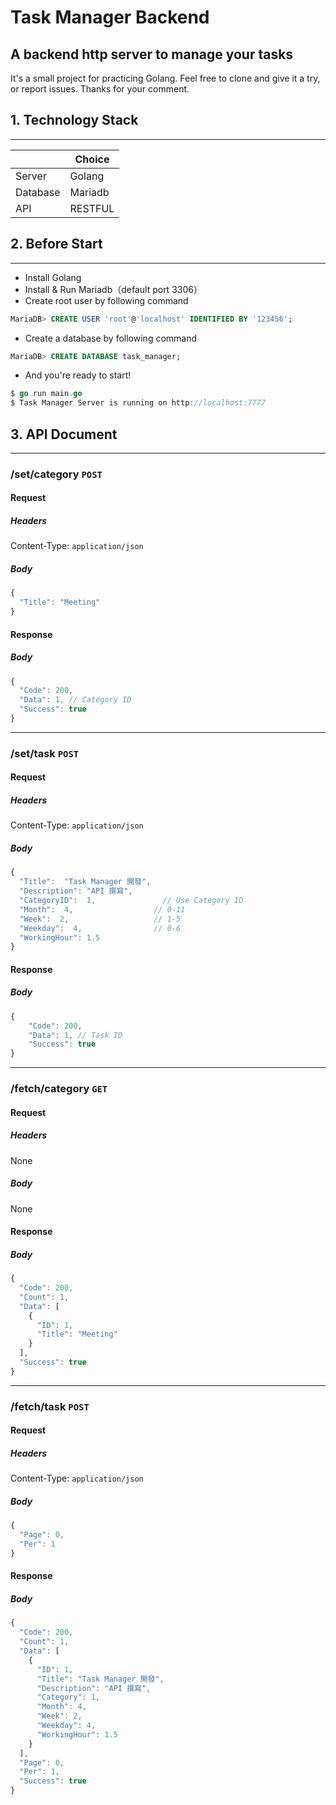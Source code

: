 # Task Manager Backend
## A backend http server to manage your tasks

It's a small project for practicing Golang. Feel free to clone and give it a try, or report issues. Thanks for your comment.


## 1. Technology Stack
---
||Choice|
|-|-|
|Server|Golang|
|Database|Mariadb|
|API|RESTFUL|

## 2. Before Start
---
* Install Golang
* Install & Run Mariadb（default port 3306）
* Create root user by following command
```sql
MariaDB> CREATE USER 'root'@'localhost' IDENTIFIED BY '123456';
```
* Create a database by following command
```sql
MariaDB> CREATE DATABASE task_manager;
```
* And you're ready to start!
```go
$ go run main.go
$ Task Manager Server is running on http://localhost:7777
```

## 3. API Document
---
### /set/category `POST`
#### Request
##### Headers
Content-Type: `application/json`

##### Body
```javascript
{
  "Title": "Meeting"
}
```

#### Response
##### Body
```javascript
{
  "Code": 200,
  "Data": 1, // Category ID
  "Success": true
}
```

---
### /set/task `POST`
#### Request
##### Headers
Content-Type: `application/json`

##### Body
```javascript
{
  "Title":  "Task Manager 開發",    
  "Description": "API 撰寫",
  "CategoryID":  1,               // Use Category ID
  "Month":  4,                  // 0-11
  "Week":  2,                   // 1-5
  "Weekday":  4,                // 0-6
  "WorkingHour": 1.5
}
```

#### Response
##### Body
```javascript
{
    "Code": 200,
    "Data": 1, // Task ID
    "Success": true
}
```

---
### /fetch/category `GET`
#### Request
##### Headers
None
##### Body
None

#### Response
##### Body
```javascript
{
  "Code": 200,
  "Count": 1,
  "Data": [
    {
      "ID": 1,
      "Title": "Meeting"
    }
  ],
  "Success": true
}
```

---
### /fetch/task `POST`
#### Request
##### Headers
Content-Type: `application/json`

##### Body
```javascript
{
  "Page": 0,
  "Per": 1
}
```

#### Response
##### Body
```javascript
{
  "Code": 200,
  "Count": 1,
  "Data": [
    {
      "ID": 1,
      "Title": "Task Manager 開發",
      "Description": "API 撰寫",
      "Category": 1,
      "Month": 4,
      "Week": 2,
      "Weekday": 4,
      "WorkingHour": 1.5
    }
  ],
  "Page": 0,
  "Per": 1,
  "Success": true
}
```
